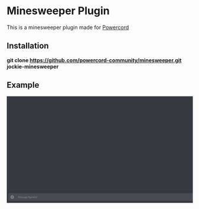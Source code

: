 # Minesweeper Plugin
This is a minesweeper plugin made for [Powercord](https://github.com/powercord-org/powercord)

## Installation
**git clone https://github.com/powercord-community/minesweeper.git jockie-minesweeper**

## Example
![](Example.gif)

